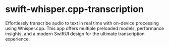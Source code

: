 # swift-whisper.cpp-transcription
Effortlessly transcribe audio to text in real time with on-device processing using Whisper.cpp. This app offers multiple preloaded models, performance insights, and a modern SwiftUI design for the ultimate transcription experience.  
